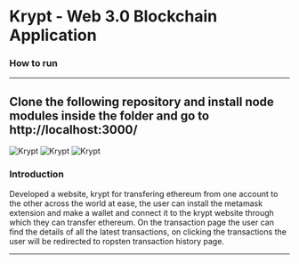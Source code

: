 # Krypt - Web 3.0 Blockchain Application

### How to run 

---
Clone the following repository and install node modules inside the folder and go to http://localhost:3000/ 
---

![Krypt](https://github.com/sanchalika/WEB-3.0/blob/master/Screenshot%202022-03-11%20190916.png)
![Krypt](https://github.com/sanchalika/WEB-3.0/blob/master/Screenshot%202022-03-11%20190942.png)
![Krypt](https://github.com/sanchalika/WEB-3.0/blob/master/Screenshot%202022-03-11%20191006.png)

### Introduction
Developed a website, krypt for transfering ethereum from one account to the other across the world at ease,
the user can install the metamask extension and make a wallet and connect it to the krypt website through which they can transfer
ethereum. On the transaction page the user can find the details of all the latest transactions, on 
clicking the transactions the user will be redirected to ropsten transaction history page.


---
